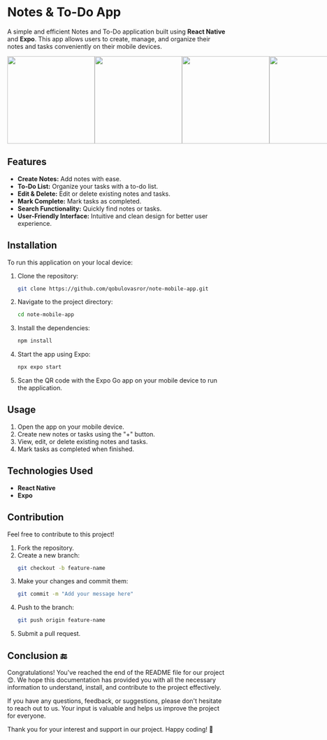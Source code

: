 # Notes & To-Do App  

A simple and efficient Notes and To-Do application built using **React Native** and **Expo**. This app allows users to create, manage, and organize their notes and tasks conveniently on their mobile devices. 

<div style="display: flex; flex-direction: row;">
   <img src="https://github.com/user-attachments/assets/885ed17d-eef9-44d6-ba0c-da03d3b4b72a" width="200px"/>
   <img src="https://github.com/user-attachments/assets/e8284722-84de-4531-9551-41c806425582" width="200px"/>
   <img src="https://github.com/user-attachments/assets/c50a7a05-1efc-4cad-bfa1-7950ece4e195" width="200px"/>
   <img src="https://github.com/user-attachments/assets/d3abcd3f-23ed-4665-bdee-112aa1f73055" width="200px"/>

</div>
 

## Features  

- **Create Notes:** Add notes with ease.  
- **To-Do List:** Organize your tasks with a to-do list.  
- **Edit & Delete:** Edit or delete existing notes and tasks.  
- **Mark Complete:** Mark tasks as completed.  
- **Search Functionality:** Quickly find notes or tasks.  
- **User-Friendly Interface:** Intuitive and clean design for better user experience.  

## Installation  

To run this application on your local device:  

1. Clone the repository:  
   ```bash  
   git clone https://github.com/qobulovasror/note-mobile-app.git  
   ```  

2. Navigate to the project directory:  
   ```bash  
   cd note-mobile-app  
   ```  

3. Install the dependencies:  
   ```bash  
   npm install  
   ```  

4. Start the app using Expo:  
   ```bash  
   npx expo start  
   ```  

5. Scan the QR code with the Expo Go app on your mobile device to run the application.  

## Usage  

1. Open the app on your mobile device.  
2. Create new notes or tasks using the "+" button.  
3. View, edit, or delete existing notes and tasks.  
4. Mark tasks as completed when finished.  

## Technologies Used  

- **React Native**  
- **Expo**  

## Contribution  

Feel free to contribute to this project!  

1. Fork the repository.  
2. Create a new branch:  
   ```bash  
   git checkout -b feature-name  
   ```  
3. Make your changes and commit them:  
   ```bash  
   git commit -m "Add your message here"  
   ```  
4. Push to the branch:  
   ```bash  
   git push origin feature-name  
   ```  
5. Submit a pull request.  


## Conclusion 🔚
Congratulations! You've reached the end of the README file for our project 😊. We hope this documentation has provided you with all the necessary information to understand, install, and contribute to the project effectively.

If you have any questions, feedback, or suggestions, please don't hesitate to reach out to us. Your input is valuable and helps us improve the project for everyone.

Thank you for your interest and support in our project. Happy coding! 🎉
